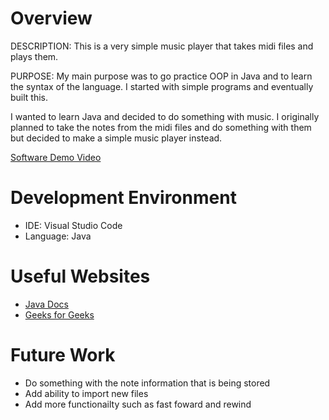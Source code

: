 # Overview

DESCRIPTION:
This is a very simple music player that takes midi files and plays them.

PURPOSE:
My main purpose was to go practice OOP in Java and to learn the syntax of the language. I started with simple programs and eventually built this. 

I wanted to learn Java and decided to do something with music. I originally planned to take the notes from the midi files and do something with them but decided to make a simple music player instead.

[Software Demo Video](https://youtu.be/_BShSUSKH0w)

# Development Environment

* IDE: Visual Studio Code
* Language: Java


# Useful Websites

* [Java Docs](https://docs.oracle.com/javase/7/docs/api/overview-summary.html)
* [Geeks for Geeks](http://www.geeksforgeeks.org/java)

# Future Work

* Do something with the note information that is being stored
* Add ability to import new files
* Add more functionailty such as fast foward and rewind
